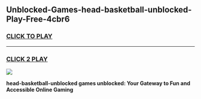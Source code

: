 
## Unblocked-Games-head-basketball-unblocked-Play-Free-4cbr6
<h3>
<a href="https://premium76.site?title=head-basketball-unblocked&ref=18A1">CLICK TO PLAY</a></h3>
<hr>

<h3>
<a href="https://premium76.site?title=head-basketball-unblocked&ref=18A1">CLICK 2 PLAY</a>
  
</h3>

<a href="https://premium76.site?title=head-basketball-unblocked&ref=18A1"><img src="https://clearcache.store/games.png"></a>


**head-basketball-unblocked games unblocked: Your Gateway to Fun and Accessible Online Gaming**
